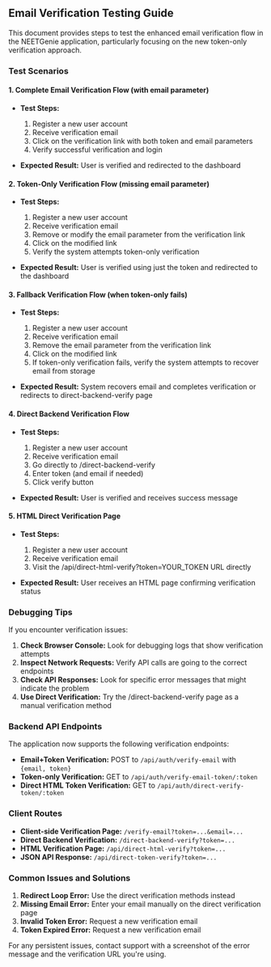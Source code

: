 ## Email Verification Testing Guide

This document provides steps to test the enhanced email verification flow in the NEETGenie application, particularly focusing on the new token-only verification approach.

### Test Scenarios

#### 1. Complete Email Verification Flow (with email parameter)

- **Test Steps:**
  1. Register a new user account
  2. Receive verification email
  3. Click on the verification link with both token and email parameters
  4. Verify successful verification and login

- **Expected Result:** User is verified and redirected to the dashboard

#### 2. Token-Only Verification Flow (missing email parameter)

- **Test Steps:**
  1. Register a new user account
  2. Receive verification email
  3. Remove or modify the email parameter from the verification link
  4. Click on the modified link
  5. Verify the system attempts token-only verification

- **Expected Result:** User is verified using just the token and redirected to the dashboard

#### 3. Fallback Verification Flow (when token-only fails)

- **Test Steps:**
  1. Register a new user account
  2. Receive verification email
  3. Remove the email parameter from the verification link
  4. Click on the modified link
  5. If token-only verification fails, verify the system attempts to recover email from storage

- **Expected Result:** System recovers email and completes verification or redirects to direct-backend-verify page

#### 4. Direct Backend Verification Flow

- **Test Steps:**
  1. Register a new user account
  2. Receive verification email
  3. Go directly to /direct-backend-verify
  4. Enter token (and email if needed)
  5. Click verify button

- **Expected Result:** User is verified and receives success message

#### 5. HTML Direct Verification Page

- **Test Steps:**
  1. Register a new user account
  2. Receive verification email
  3. Visit the /api/direct-html-verify?token=YOUR_TOKEN URL directly

- **Expected Result:** User receives an HTML page confirming verification status

### Debugging Tips

If you encounter verification issues:

1. **Check Browser Console:** Look for debugging logs that show verification attempts
2. **Inspect Network Requests:** Verify API calls are going to the correct endpoints
3. **Check API Responses:** Look for specific error messages that might indicate the problem
4. **Use Direct Verification:** Try the /direct-backend-verify page as a manual verification method

### Backend API Endpoints

The application now supports the following verification endpoints:

- **Email+Token Verification:** POST to `/api/auth/verify-email` with `{email, token}`
- **Token-only Verification:** GET to `/api/auth/verify-email-token/:token`
- **Direct HTML Token Verification:** GET to `/api/auth/direct-verify-token/:token`

### Client Routes

- **Client-side Verification Page:** `/verify-email?token=...&email=...`
- **Direct Backend Verification:** `/direct-backend-verify?token=...`
- **HTML Verification Page:** `/api/direct-html-verify?token=...`
- **JSON API Response:** `/api/direct-token-verify?token=...`

### Common Issues and Solutions

1. **Redirect Loop Error:** Use the direct verification methods instead
2. **Missing Email Error:** Enter your email manually on the direct verification page
3. **Invalid Token Error:** Request a new verification email
4. **Token Expired Error:** Request a new verification email

For any persistent issues, contact support with a screenshot of the error message and the verification URL you're using.
